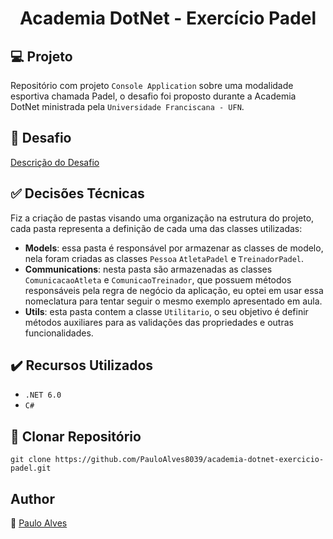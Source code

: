 <h1 align="center">Academia DotNet - Exercício Padel</h1>

## :computer: Projeto

Repositório com projeto `Console Application` sobre uma modalidade esportiva chamada Padel, o desafio foi proposto durante a Academia DotNet ministrada pela `Universidade Franciscana - UFN`.

## :page_facing_up: Desafio

[Descrição do Desafio](https://github.com/ricardosma/academia_DotNet_5/blob/main/anotacoesAlexandre/aulas.md)

## :white_check_mark: Decisões Técnicas

Fiz a criação de pastas visando uma organização na estrutura do projeto, cada pasta representa a definição de cada uma das classes utilizadas:

- <b>Models</b>: essa pasta é responsável por armazenar as classes de modelo, nela foram criadas as classes `Pessoa` `AtletaPadel` e `TreinadorPadel`.
- <b>Communications</b>: nesta pasta são armazenadas as classes `ComunicacaoAtleta` e `ComunicaoTreinador`, que possuem métodos responsáveis pela regra de negócio da aplicação, eu optei em usar essa nomeclatura para tentar seguir o mesmo exemplo apresentado em aula.
- <b>Utils</b>: esta pasta contem a classe `Utilitario`, o seu objetivo é definir métodos auxiliares para as validações das propriedades e outras funcionalidades.

## ✔️ Recursos Utilizados

- ``.NET 6.0``
- ``C#``

## :floppy_disk: Clonar Repositório

```git clone https://github.com/PauloAlves8039/academia-dotnet-exercicio-padel.git```

## Author
:boy: [Paulo Alves](https://github.com/PauloAlves8039)

